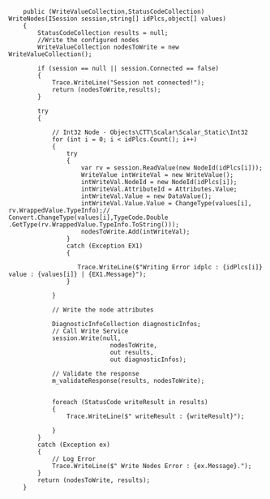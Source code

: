         public (WriteValueCollection,StatusCodeCollection) WriteNodes(ISession session,string[] idPlcs,object[] values)
        {
            StatusCodeCollection results = null;
            //Write the configured nodes
            WriteValueCollection nodesToWrite = new WriteValueCollection();

            if (session == null || session.Connected == false)
            {
                Trace.WriteLine("Session not connected!");
                return (nodesToWrite,results);
            }

            try
            {
               
                // Int32 Node - Objects\CTT\Scalar\Scalar_Static\Int32
                for (int i = 0; i < idPlcs.Count(); i++)
                {
                    try
                    {
                        var rv = session.ReadValue(new NodeId(idPlcs[i]));
                        WriteValue intWriteVal = new WriteValue();
                        intWriteVal.NodeId = new NodeId(idPlcs[i]);
                        intWriteVal.AttributeId = Attributes.Value;
                        intWriteVal.Value = new DataValue();
                        intWriteVal.Value.Value = ChangeType(values[i], rv.WrappedValue.TypeInfo);// Convert.ChangeType(values[i],TypeCode.Double .GetType(rv.WrappedValue.TypeInfo.ToString()));
                        nodesToWrite.Add(intWriteVal);
                    }
                    catch (Exception EX1)
                    {

                       Trace.WriteLine($"Writing Error idplc : {idPlcs[i]} value : {values[i]} | {EX1.Message}");
                    }
                    
                }

                // Write the node attributes
                
                DiagnosticInfoCollection diagnosticInfos;
                // Call Write Service
                session.Write(null,
                                nodesToWrite,
                                out results,
                                out diagnosticInfos);

                // Validate the response
                m_validateResponse(results, nodesToWrite);


                foreach (StatusCode writeResult in results)
                {
                    Trace.WriteLine($" writeResult : {writeResult}");
                    
                }
            }
            catch (Exception ex)
            {
                // Log Error
                Trace.WriteLine($" Write Nodes Error : {ex.Message}.");
            }
            return (nodesToWrite, results);
        }
